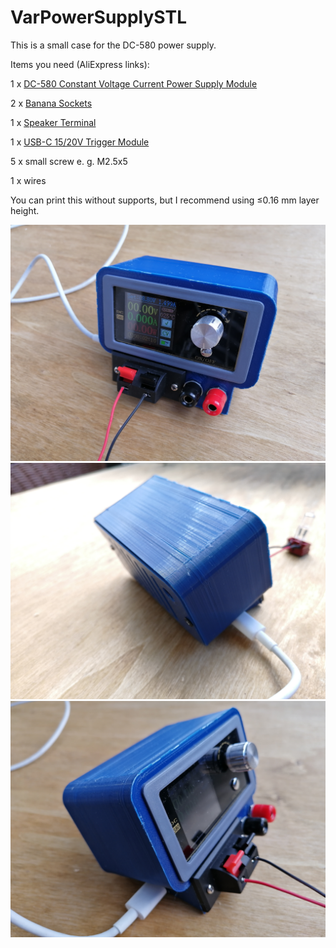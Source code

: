 # VarPowerSupplySTL
This is a small case for the DC-580 power supply.

Items you need (AliExpress links):

1 x <a href="https://s.click.aliexpress.com/e/_99YEOk" target="_parent">DC-580 Constant Voltage Current Power Supply Module</a>

2 x <a href="https://s.click.aliexpress.com/e/_9Gno6G" target="_parent">Banana Sockets</a>

1 x <a href="https://s.click.aliexpress.com/e/_9IIOqk" target="_parent">Speaker Terminal</a>

1 x <a href="https://www.aliexpress.com/item/4001184931661.html" target="_parent">USB-C 15/20V Trigger Module</a>

5 x small screw e. g. M2.5x5

1 x wires

You can print this without supports, but I recommend using ≤0.16 mm layer height.

![alt text](https://github.com/LeoRauschenberger/VarPowerSupplySTL/blob/main/IMG_20210911_172434.jpg)
![alt text](https://github.com/LeoRauschenberger/VarPowerSupplySTL/blob/main/IMG_20210911_172447.jpg)
![alt text](https://github.com/LeoRauschenberger/VarPowerSupplySTL/blob/main/IMG_20210911_172459.jpg)
